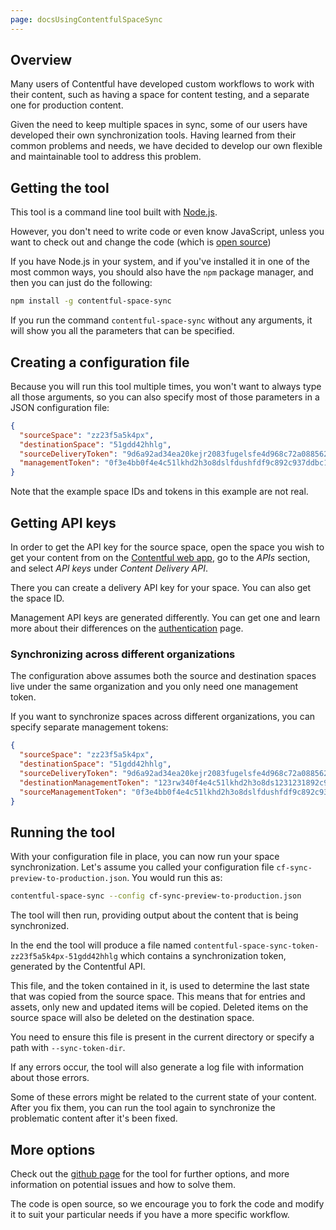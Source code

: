 ```yaml
---
page: docsUsingContentfulSpaceSync
---
```


## Overview

Many users of Contentful have developed custom workflows to work with their content, such as having a space for content testing, and a separate one for production content.

Given the need to keep multiple spaces in sync, some of our users have developed their own synchronization tools. Having learned from their common problems and needs, we have decided to develop our own flexible and maintainable tool to address this problem.

## Getting the tool

This tool is a command line tool built with [Node.js](https://nodejs.org/).

However, you don't need to write code or even know JavaScript, unless you want to check out and change the code (which is [open source](https://github.com/contentful/contentful-space-sync))

If you have Node.js in your system, and if you've installed it in one of the most common ways, you should also have the `npm` package manager, and then you can just do the following:

~~~bash
npm install -g contentful-space-sync
~~~

If you run the command `contentful-space-sync` without any arguments, it will show you all the parameters that can be specified.

## Creating a configuration file

Because you will run this tool multiple times, you won't want to always type all those arguments, so you can also specify most of those parameters in a JSON configuration file:

~~~json
{
  "sourceSpace": "zz23f5a5k4px",
  "destinationSpace": "51gdd42hhlg",
  "sourceDeliveryToken": "9d6a92ad34ea20kejr2083fugelsfe4d968c72a0885628cefa2",
  "managementToken": "0f3e4bb0f4e4c51lkhd2h3o8dslfdushfdf9c892c937ddbc1a6847d42"
}
~~~

Note that the example space IDs and tokens in this example are not real.

## Getting API keys

In order to get the API key for the source space, open the space you wish to get your content from on the [Contentful web app](https://app.contentful.com), go to the *APIs* section, and select *API keys* under *Content Delivery API*.

There you can create a delivery API key for your space. You can also get the space ID.

Management API keys are generated differently. You can get one and learn more about their differences on the [authentication](/developers/docs/references/authentication/) page.

### Synchronizing across different organizations

The configuration above assumes both the source and destination spaces live under the same organization and you only need one management token.

If you want to synchronize spaces across different organizations, you can specify separate management tokens:

~~~json
{
  "sourceSpace": "zz23f5a5k4px",
  "destinationSpace": "51gdd42hhlg",
  "sourceDeliveryToken": "9d6a92ad34ea20kejr2083fugelsfe4d968c72a0885628cefa2",
  "destinationManagementToken": "123rw340f4e4c51lkhd2h3o8ds1231231892c937ddbc1324j23fwef",
  "sourceManagementToken": "0f3e4bb0f4e4c51lkhd2h3o8dslfdushfdf9c892c937ddbc1a6847d42"
}
~~~

## Running the tool

With your configuration file in place, you can now run your space synchronization. Let's assume you called your configuration file `cf-sync-preview-to-production.json`. You would run this as:

~~~bash
contentful-space-sync --config cf-sync-preview-to-production.json
~~~

The tool will then run, providing output about the content that is being synchronized.

In the end the tool will produce a file named `contentful-space-sync-token-zz23f5a5k4px-51gdd42hhlg` which contains a synchronization token, generated by the Contentful API.

This file, and the token contained in it, is used to determine the last state that was copied from the source space. This means that for entries and assets, only new and updated items will be copied. Deleted items on the source space will also be deleted on the destination space.

You need to ensure this file is present in the current directory or specify a path with `--sync-token-dir`.

If any errors occur, the tool will also generate a log file with information about those errors.

Some of these errors might be related to the current state of your content. After you fix them, you can run the tool again to synchronize the problematic content after it's been fixed.

## More options

Check out the [github page](https://github.com/contentful/contentful-space-sync) for the tool for further options, and more information on potential issues and how to solve them.

The code is open source, so we encourage you to fork the code and modify it to suit your particular needs if you have a more specific workflow.
